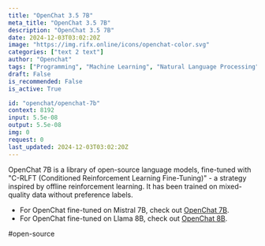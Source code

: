 ```yaml
---
title: "OpenChat 3.5 7B"
meta_title: "OpenChat 3.5 7B"
description: "OpenChat 3.5 7B"
date: 2024-12-03T03:02:20Z
image: "https://img.rifx.online/icons/openchat-color.svg"
categories: ["text 2 text"]
author: "Openchat"
tags: ["Programming", "Machine Learning", "Natural Language Processing", "Generative AI"]
draft: False
is_recommended: False
is_active: True

id: "openchat/openchat-7b"
context: 8192
input: 5.5e-08
output: 5.5e-08
img: 0
request: 0
last_updated: 2024-12-03T03:02:20Z
---
```


OpenChat 7B is a library of open-source language models, fine-tuned with "C-RLFT (Conditioned Reinforcement Learning Fine-Tuning)" - a strategy inspired by offline reinforcement learning. It has been trained on mixed-quality data without preference labels.

- For OpenChat fine-tuned on Mistral 7B, check out [OpenChat 7B](/openchat/openchat-7b).
- For OpenChat fine-tuned on Llama 8B, check out [OpenChat 8B](/openchat/openchat-8b).

#open-source

